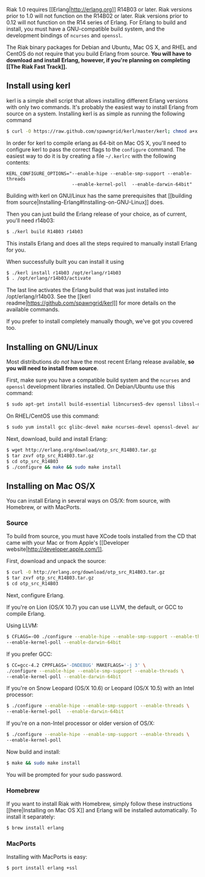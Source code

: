 Riak 1.0 requires [[Erlang|http://erlang.org]] R14B03 or later.  Riak versions
prior to 1.0 will not function on the R14B02 or later. Riak versions prior to
0.12 will not function on the R14 series of Erlang. For Erlang to build and
install, you must have a GNU-compatible build system, and the development
bindings of `ncurses` and `openssl`.

<div class="info">
<p>The Riak binary packages for Debian and Ubuntu, Mac OS X,  and RHEL and
CentOS do not require that you build Erlang from source. <strong>You will have
to download and install Erlang, however, if you're planning on completing
[[The Riak Fast Track]].</strong></p>
</div>

<div id="toc"></div>

## Install using kerl

kerl is a simple shell script that allows installing different Erlang versions
with only two commands. It's probably the easiest way to install Erlang from
source on a system.  Installing kerl is as simple as running the following
command

```bash
$ curl -O https://raw.github.com/spawngrid/kerl/master/kerl; chmod a+x kerl
```

In order for kerl to compile erlang as 64-bit on Mac OS X, you'll need to 
configure kerl to pass the correct flags to the ```configure``` command. 
The easiest way to do it is by creating a file ```~/.kerlrc``` with the
following contents:

```
KERL_CONFIGURE_OPTIONS="--enable-hipe --enable-smp-support --enable-threads 
                        --enable-kernel-poll  --enable-darwin-64bit"
```

Building with kerl on GNU/Linux has the same prerequisites that 
[[building from source|Installing-Erlang#Installing-on-GNU-Linux]] does. 



Then you can just build the Erlang release of your choice, as of current, you'll
need r14b03:

```bash
$ ./kerl build R14B03 r14b03
```

This installs Erlang and does all the steps required to manually install Erlang
for you.

When successfully built you can install it using

```bash
$ ./kerl install r14b03 /opt/erlang/r14b03
$ . /opt/erlang/r14b03/activate
```

The last line activates the Erlang build that was just installed into
/opt/erlang/r14b03.  See the [[kerl readme|https://github.com/spawngrid/kerl]]
for more details on the available commands.

If you prefer to install completely manually though, we've got you covered too.

## Installing on GNU/Linux

Most distributions *do not* have the most recent Erlang release available, **so
you will need to install from source**.

First, make sure you have a compatible build system and the `ncurses` and
`openssl` development libraries installed.  On Debian/Ubuntu use this command:

```bash
$ sudo apt-get install build-essential libncurses5-dev openssl libssl-dev
```

On RHEL/CentOS use this command:

```bash
$ sudo yum install gcc glibc-devel make ncurses-devel openssl-devel autoconf
```

Next, download, build and install Erlang:

```bash
$ wget http://erlang.org/download/otp_src_R14B03.tar.gz
$ tar zxvf otp_src_R14B03.tar.gz
$ cd otp_src_R14B03
$ ./configure && make && sudo make install
```

## Installing on Mac OS/X

You can install Erlang in several ways on OS/X: from source, with Homebrew, or
with MacPorts.

### Source

To build from source, you must have XCode tools installed from the CD that came
with your Mac or from Apple's [[Developer website|http://developer.apple.com/]].

First, download and unpack the source:

```bash
$ curl -O http://erlang.org/download/otp_src_R14B03.tar.gz
$ tar zxvf otp_src_R14B03.tar.gz
$ cd otp_src_R14B03
```

Next, configure Erlang.  

If you're on Lion (OS/X 10.7) you can use LLVM, the default, or GCC to compile
Erlang.

Using LLVM:

```bash
$ CFLAGS=-O0 ./configure --enable-hipe --enable-smp-support --enable-threads \
--enable-kernel-poll --enable-darwin-64bit
```

If you prefer GCC:

```bash
$ CC=gcc-4.2 CPPFLAGS='-DNDEBUG' MAKEFLAGS='-j 3' \
./configure --enable-hipe --enable-smp-support --enable-threads \
--enable-kernel-poll --enable-darwin-64bit
```

If you're on Snow Leopard (OS/X 10.6) or Leopard (OS/X 10.5) with an Intel
processor:

```bash
$ ./configure --enable-hipe --enable-smp-support --enable-threads \
--enable-kernel-poll  --enable-darwin-64bit
```

If you're on a non-Intel processor or older version of OS/X:

```bash
$ ./configure --enable-hipe --enable-smp-support --enable-threads \
--enable-kernel-poll
```

Now build and install:

```bash
$ make && sudo make install
```

You will be prompted for your sudo password.

###  Homebrew

If you want to install Riak with Homebrew, simply follow these instructions
[[here|Installing on Mac OS X]] and Erlang will be installed automatically. To
install it separately:

```bash
$ brew install erlang
```

###  MacPorts

Installing with MacPorts is easy:


```bash
$ port install erlang +ssl
```
